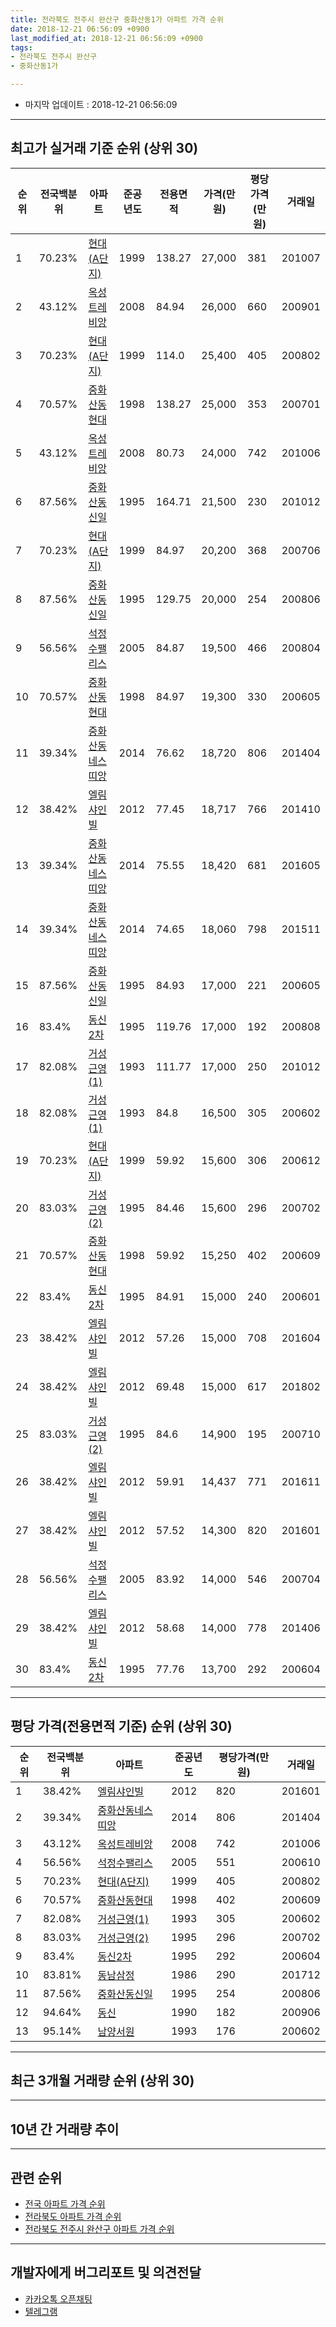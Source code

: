 ```yaml
---
title: 전라북도 전주시 완산구 중화산동1가 아파트 가격 순위
date: 2018-12-21 06:56:09 +0900
last_modified_at: 2018-12-21 06:56:09 +0900
tags:
- 전라북도 전주시 완산구
- 중화산동1가

---
```


* 마지막 업데이트 : 2018-12-21 06:56:09

---

## 최고가 실거래 기준 순위 (상위 30)


|순위|전국백분위|아파트|준공년도|전용면적|가격(만원)|평당가격(만원)|거래일|
|---|---|---|---|---|---|---|---|
|1|70.23%|[현대(A단지)](https://search.naver.com/search.naver?query=%EC%A0%84%EB%9D%BC%EB%B6%81%EB%8F%84+%EC%A0%84%EC%A3%BC%EC%8B%9C+%EC%99%84%EC%82%B0%EA%B5%AC+%EC%A4%91%ED%99%94%EC%82%B0%EB%8F%991%EA%B0%80+%ED%98%84%EB%8C%80%28A%EB%8B%A8%EC%A7%80%29)|1999|138.27|27,000|381|201007|
|2|43.12%|[옥성트레비앙](https://search.naver.com/search.naver?query=%EC%A0%84%EB%9D%BC%EB%B6%81%EB%8F%84+%EC%A0%84%EC%A3%BC%EC%8B%9C+%EC%99%84%EC%82%B0%EA%B5%AC+%EC%A4%91%ED%99%94%EC%82%B0%EB%8F%991%EA%B0%80+%EC%98%A5%EC%84%B1%ED%8A%B8%EB%A0%88%EB%B9%84%EC%95%99)|2008|84.94|26,000|660|200901|
|3|70.23%|[현대(A단지)](https://search.naver.com/search.naver?query=%EC%A0%84%EB%9D%BC%EB%B6%81%EB%8F%84+%EC%A0%84%EC%A3%BC%EC%8B%9C+%EC%99%84%EC%82%B0%EA%B5%AC+%EC%A4%91%ED%99%94%EC%82%B0%EB%8F%991%EA%B0%80+%ED%98%84%EB%8C%80%28A%EB%8B%A8%EC%A7%80%29)|1999|114.0|25,400|405|200802|
|4|70.57%|[중화산동현대](https://search.naver.com/search.naver?query=%EC%A0%84%EB%9D%BC%EB%B6%81%EB%8F%84+%EC%A0%84%EC%A3%BC%EC%8B%9C+%EC%99%84%EC%82%B0%EA%B5%AC+%EC%A4%91%ED%99%94%EC%82%B0%EB%8F%991%EA%B0%80+%EC%A4%91%ED%99%94%EC%82%B0%EB%8F%99%ED%98%84%EB%8C%80)|1998|138.27|25,000|353|200701|
|5|43.12%|[옥성트레비앙](https://search.naver.com/search.naver?query=%EC%A0%84%EB%9D%BC%EB%B6%81%EB%8F%84+%EC%A0%84%EC%A3%BC%EC%8B%9C+%EC%99%84%EC%82%B0%EA%B5%AC+%EC%A4%91%ED%99%94%EC%82%B0%EB%8F%991%EA%B0%80+%EC%98%A5%EC%84%B1%ED%8A%B8%EB%A0%88%EB%B9%84%EC%95%99)|2008|80.73|24,000|742|201006|
|6|87.56%|[중화산동신일](https://search.naver.com/search.naver?query=%EC%A0%84%EB%9D%BC%EB%B6%81%EB%8F%84+%EC%A0%84%EC%A3%BC%EC%8B%9C+%EC%99%84%EC%82%B0%EA%B5%AC+%EC%A4%91%ED%99%94%EC%82%B0%EB%8F%991%EA%B0%80+%EC%A4%91%ED%99%94%EC%82%B0%EB%8F%99%EC%8B%A0%EC%9D%BC)|1995|164.71|21,500|230|201012|
|7|70.23%|[현대(A단지)](https://search.naver.com/search.naver?query=%EC%A0%84%EB%9D%BC%EB%B6%81%EB%8F%84+%EC%A0%84%EC%A3%BC%EC%8B%9C+%EC%99%84%EC%82%B0%EA%B5%AC+%EC%A4%91%ED%99%94%EC%82%B0%EB%8F%991%EA%B0%80+%ED%98%84%EB%8C%80%28A%EB%8B%A8%EC%A7%80%29)|1999|84.97|20,200|368|200706|
|8|87.56%|[중화산동신일](https://search.naver.com/search.naver?query=%EC%A0%84%EB%9D%BC%EB%B6%81%EB%8F%84+%EC%A0%84%EC%A3%BC%EC%8B%9C+%EC%99%84%EC%82%B0%EA%B5%AC+%EC%A4%91%ED%99%94%EC%82%B0%EB%8F%991%EA%B0%80+%EC%A4%91%ED%99%94%EC%82%B0%EB%8F%99%EC%8B%A0%EC%9D%BC)|1995|129.75|20,000|254|200806|
|9|56.56%|[석정수팰리스](https://search.naver.com/search.naver?query=%EC%A0%84%EB%9D%BC%EB%B6%81%EB%8F%84+%EC%A0%84%EC%A3%BC%EC%8B%9C+%EC%99%84%EC%82%B0%EA%B5%AC+%EC%A4%91%ED%99%94%EC%82%B0%EB%8F%991%EA%B0%80+%EC%84%9D%EC%A0%95%EC%88%98%ED%8C%B0%EB%A6%AC%EC%8A%A4)|2005|84.87|19,500|466|200804|
|10|70.57%|[중화산동현대](https://search.naver.com/search.naver?query=%EC%A0%84%EB%9D%BC%EB%B6%81%EB%8F%84+%EC%A0%84%EC%A3%BC%EC%8B%9C+%EC%99%84%EC%82%B0%EA%B5%AC+%EC%A4%91%ED%99%94%EC%82%B0%EB%8F%991%EA%B0%80+%EC%A4%91%ED%99%94%EC%82%B0%EB%8F%99%ED%98%84%EB%8C%80)|1998|84.97|19,300|330|200605|
|11|39.34%|[중화산동네스띠앙](https://search.naver.com/search.naver?query=%EC%A0%84%EB%9D%BC%EB%B6%81%EB%8F%84+%EC%A0%84%EC%A3%BC%EC%8B%9C+%EC%99%84%EC%82%B0%EA%B5%AC+%EC%A4%91%ED%99%94%EC%82%B0%EB%8F%991%EA%B0%80+%EC%A4%91%ED%99%94%EC%82%B0%EB%8F%99%EB%84%A4%EC%8A%A4%EB%9D%A0%EC%95%99)|2014|76.62|18,720|806|201404|
|12|38.42%|[엘림샤인빌](https://search.naver.com/search.naver?query=%EC%A0%84%EB%9D%BC%EB%B6%81%EB%8F%84+%EC%A0%84%EC%A3%BC%EC%8B%9C+%EC%99%84%EC%82%B0%EA%B5%AC+%EC%A4%91%ED%99%94%EC%82%B0%EB%8F%991%EA%B0%80+%EC%97%98%EB%A6%BC%EC%83%A4%EC%9D%B8%EB%B9%8C)|2012|77.45|18,717|766|201410|
|13|39.34%|[중화산동네스띠앙](https://search.naver.com/search.naver?query=%EC%A0%84%EB%9D%BC%EB%B6%81%EB%8F%84+%EC%A0%84%EC%A3%BC%EC%8B%9C+%EC%99%84%EC%82%B0%EA%B5%AC+%EC%A4%91%ED%99%94%EC%82%B0%EB%8F%991%EA%B0%80+%EC%A4%91%ED%99%94%EC%82%B0%EB%8F%99%EB%84%A4%EC%8A%A4%EB%9D%A0%EC%95%99)|2014|75.55|18,420|681|201605|
|14|39.34%|[중화산동네스띠앙](https://search.naver.com/search.naver?query=%EC%A0%84%EB%9D%BC%EB%B6%81%EB%8F%84+%EC%A0%84%EC%A3%BC%EC%8B%9C+%EC%99%84%EC%82%B0%EA%B5%AC+%EC%A4%91%ED%99%94%EC%82%B0%EB%8F%991%EA%B0%80+%EC%A4%91%ED%99%94%EC%82%B0%EB%8F%99%EB%84%A4%EC%8A%A4%EB%9D%A0%EC%95%99)|2014|74.65|18,060|798|201511|
|15|87.56%|[중화산동신일](https://search.naver.com/search.naver?query=%EC%A0%84%EB%9D%BC%EB%B6%81%EB%8F%84+%EC%A0%84%EC%A3%BC%EC%8B%9C+%EC%99%84%EC%82%B0%EA%B5%AC+%EC%A4%91%ED%99%94%EC%82%B0%EB%8F%991%EA%B0%80+%EC%A4%91%ED%99%94%EC%82%B0%EB%8F%99%EC%8B%A0%EC%9D%BC)|1995|84.93|17,000|221|200605|
|16|83.4%|[동신2차](https://search.naver.com/search.naver?query=%EC%A0%84%EB%9D%BC%EB%B6%81%EB%8F%84+%EC%A0%84%EC%A3%BC%EC%8B%9C+%EC%99%84%EC%82%B0%EA%B5%AC+%EC%A4%91%ED%99%94%EC%82%B0%EB%8F%991%EA%B0%80+%EB%8F%99%EC%8B%A02%EC%B0%A8)|1995|119.76|17,000|192|200808|
|17|82.08%|[거성근영(1)](https://search.naver.com/search.naver?query=%EC%A0%84%EB%9D%BC%EB%B6%81%EB%8F%84+%EC%A0%84%EC%A3%BC%EC%8B%9C+%EC%99%84%EC%82%B0%EA%B5%AC+%EC%A4%91%ED%99%94%EC%82%B0%EB%8F%991%EA%B0%80+%EA%B1%B0%EC%84%B1%EA%B7%BC%EC%98%81%281%29)|1993|111.77|17,000|250|201012|
|18|82.08%|[거성근영(1)](https://search.naver.com/search.naver?query=%EC%A0%84%EB%9D%BC%EB%B6%81%EB%8F%84+%EC%A0%84%EC%A3%BC%EC%8B%9C+%EC%99%84%EC%82%B0%EA%B5%AC+%EC%A4%91%ED%99%94%EC%82%B0%EB%8F%991%EA%B0%80+%EA%B1%B0%EC%84%B1%EA%B7%BC%EC%98%81%281%29)|1993|84.8|16,500|305|200602|
|19|70.23%|[현대(A단지)](https://search.naver.com/search.naver?query=%EC%A0%84%EB%9D%BC%EB%B6%81%EB%8F%84+%EC%A0%84%EC%A3%BC%EC%8B%9C+%EC%99%84%EC%82%B0%EA%B5%AC+%EC%A4%91%ED%99%94%EC%82%B0%EB%8F%991%EA%B0%80+%ED%98%84%EB%8C%80%28A%EB%8B%A8%EC%A7%80%29)|1999|59.92|15,600|306|200612|
|20|83.03%|[거성근영(2)](https://search.naver.com/search.naver?query=%EC%A0%84%EB%9D%BC%EB%B6%81%EB%8F%84+%EC%A0%84%EC%A3%BC%EC%8B%9C+%EC%99%84%EC%82%B0%EA%B5%AC+%EC%A4%91%ED%99%94%EC%82%B0%EB%8F%991%EA%B0%80+%EA%B1%B0%EC%84%B1%EA%B7%BC%EC%98%81%282%29)|1995|84.46|15,600|296|200702|
|21|70.57%|[중화산동현대](https://search.naver.com/search.naver?query=%EC%A0%84%EB%9D%BC%EB%B6%81%EB%8F%84+%EC%A0%84%EC%A3%BC%EC%8B%9C+%EC%99%84%EC%82%B0%EA%B5%AC+%EC%A4%91%ED%99%94%EC%82%B0%EB%8F%991%EA%B0%80+%EC%A4%91%ED%99%94%EC%82%B0%EB%8F%99%ED%98%84%EB%8C%80)|1998|59.92|15,250|402|200609|
|22|83.4%|[동신2차](https://search.naver.com/search.naver?query=%EC%A0%84%EB%9D%BC%EB%B6%81%EB%8F%84+%EC%A0%84%EC%A3%BC%EC%8B%9C+%EC%99%84%EC%82%B0%EA%B5%AC+%EC%A4%91%ED%99%94%EC%82%B0%EB%8F%991%EA%B0%80+%EB%8F%99%EC%8B%A02%EC%B0%A8)|1995|84.91|15,000|240|200601|
|23|38.42%|[엘림샤인빌](https://search.naver.com/search.naver?query=%EC%A0%84%EB%9D%BC%EB%B6%81%EB%8F%84+%EC%A0%84%EC%A3%BC%EC%8B%9C+%EC%99%84%EC%82%B0%EA%B5%AC+%EC%A4%91%ED%99%94%EC%82%B0%EB%8F%991%EA%B0%80+%EC%97%98%EB%A6%BC%EC%83%A4%EC%9D%B8%EB%B9%8C)|2012|57.26|15,000|708|201604|
|24|38.42%|[엘림샤인빌](https://search.naver.com/search.naver?query=%EC%A0%84%EB%9D%BC%EB%B6%81%EB%8F%84+%EC%A0%84%EC%A3%BC%EC%8B%9C+%EC%99%84%EC%82%B0%EA%B5%AC+%EC%A4%91%ED%99%94%EC%82%B0%EB%8F%991%EA%B0%80+%EC%97%98%EB%A6%BC%EC%83%A4%EC%9D%B8%EB%B9%8C)|2012|69.48|15,000|617|201802|
|25|83.03%|[거성근영(2)](https://search.naver.com/search.naver?query=%EC%A0%84%EB%9D%BC%EB%B6%81%EB%8F%84+%EC%A0%84%EC%A3%BC%EC%8B%9C+%EC%99%84%EC%82%B0%EA%B5%AC+%EC%A4%91%ED%99%94%EC%82%B0%EB%8F%991%EA%B0%80+%EA%B1%B0%EC%84%B1%EA%B7%BC%EC%98%81%282%29)|1995|84.6|14,900|195|200710|
|26|38.42%|[엘림샤인빌](https://search.naver.com/search.naver?query=%EC%A0%84%EB%9D%BC%EB%B6%81%EB%8F%84+%EC%A0%84%EC%A3%BC%EC%8B%9C+%EC%99%84%EC%82%B0%EA%B5%AC+%EC%A4%91%ED%99%94%EC%82%B0%EB%8F%991%EA%B0%80+%EC%97%98%EB%A6%BC%EC%83%A4%EC%9D%B8%EB%B9%8C)|2012|59.91|14,437|771|201611|
|27|38.42%|[엘림샤인빌](https://search.naver.com/search.naver?query=%EC%A0%84%EB%9D%BC%EB%B6%81%EB%8F%84+%EC%A0%84%EC%A3%BC%EC%8B%9C+%EC%99%84%EC%82%B0%EA%B5%AC+%EC%A4%91%ED%99%94%EC%82%B0%EB%8F%991%EA%B0%80+%EC%97%98%EB%A6%BC%EC%83%A4%EC%9D%B8%EB%B9%8C)|2012|57.52|14,300|820|201601|
|28|56.56%|[석정수팰리스](https://search.naver.com/search.naver?query=%EC%A0%84%EB%9D%BC%EB%B6%81%EB%8F%84+%EC%A0%84%EC%A3%BC%EC%8B%9C+%EC%99%84%EC%82%B0%EA%B5%AC+%EC%A4%91%ED%99%94%EC%82%B0%EB%8F%991%EA%B0%80+%EC%84%9D%EC%A0%95%EC%88%98%ED%8C%B0%EB%A6%AC%EC%8A%A4)|2005|83.92|14,000|546|200704|
|29|38.42%|[엘림샤인빌](https://search.naver.com/search.naver?query=%EC%A0%84%EB%9D%BC%EB%B6%81%EB%8F%84+%EC%A0%84%EC%A3%BC%EC%8B%9C+%EC%99%84%EC%82%B0%EA%B5%AC+%EC%A4%91%ED%99%94%EC%82%B0%EB%8F%991%EA%B0%80+%EC%97%98%EB%A6%BC%EC%83%A4%EC%9D%B8%EB%B9%8C)|2012|58.68|14,000|778|201406|
|30|83.4%|[동신2차](https://search.naver.com/search.naver?query=%EC%A0%84%EB%9D%BC%EB%B6%81%EB%8F%84+%EC%A0%84%EC%A3%BC%EC%8B%9C+%EC%99%84%EC%82%B0%EA%B5%AC+%EC%A4%91%ED%99%94%EC%82%B0%EB%8F%991%EA%B0%80+%EB%8F%99%EC%8B%A02%EC%B0%A8)|1995|77.76|13,700|292|200604|


---

## 평당 가격(전용면적 기준) 순위 (상위 30)


|순위|전국백분위|아파트|준공년도|평당가격(만원)|거래일|
|---|---|---|---|---|---|
|1|38.42%|[엘림샤인빌](https://search.naver.com/search.naver?query=%EC%A0%84%EB%9D%BC%EB%B6%81%EB%8F%84+%EC%A0%84%EC%A3%BC%EC%8B%9C+%EC%99%84%EC%82%B0%EA%B5%AC+%EC%A4%91%ED%99%94%EC%82%B0%EB%8F%991%EA%B0%80+%EC%97%98%EB%A6%BC%EC%83%A4%EC%9D%B8%EB%B9%8C)|2012|820|201601|
|2|39.34%|[중화산동네스띠앙](https://search.naver.com/search.naver?query=%EC%A0%84%EB%9D%BC%EB%B6%81%EB%8F%84+%EC%A0%84%EC%A3%BC%EC%8B%9C+%EC%99%84%EC%82%B0%EA%B5%AC+%EC%A4%91%ED%99%94%EC%82%B0%EB%8F%991%EA%B0%80+%EC%A4%91%ED%99%94%EC%82%B0%EB%8F%99%EB%84%A4%EC%8A%A4%EB%9D%A0%EC%95%99)|2014|806|201404|
|3|43.12%|[옥성트레비앙](https://search.naver.com/search.naver?query=%EC%A0%84%EB%9D%BC%EB%B6%81%EB%8F%84+%EC%A0%84%EC%A3%BC%EC%8B%9C+%EC%99%84%EC%82%B0%EA%B5%AC+%EC%A4%91%ED%99%94%EC%82%B0%EB%8F%991%EA%B0%80+%EC%98%A5%EC%84%B1%ED%8A%B8%EB%A0%88%EB%B9%84%EC%95%99)|2008|742|201006|
|4|56.56%|[석정수팰리스](https://search.naver.com/search.naver?query=%EC%A0%84%EB%9D%BC%EB%B6%81%EB%8F%84+%EC%A0%84%EC%A3%BC%EC%8B%9C+%EC%99%84%EC%82%B0%EA%B5%AC+%EC%A4%91%ED%99%94%EC%82%B0%EB%8F%991%EA%B0%80+%EC%84%9D%EC%A0%95%EC%88%98%ED%8C%B0%EB%A6%AC%EC%8A%A4)|2005|551|200610|
|5|70.23%|[현대(A단지)](https://search.naver.com/search.naver?query=%EC%A0%84%EB%9D%BC%EB%B6%81%EB%8F%84+%EC%A0%84%EC%A3%BC%EC%8B%9C+%EC%99%84%EC%82%B0%EA%B5%AC+%EC%A4%91%ED%99%94%EC%82%B0%EB%8F%991%EA%B0%80+%ED%98%84%EB%8C%80%28A%EB%8B%A8%EC%A7%80%29)|1999|405|200802|
|6|70.57%|[중화산동현대](https://search.naver.com/search.naver?query=%EC%A0%84%EB%9D%BC%EB%B6%81%EB%8F%84+%EC%A0%84%EC%A3%BC%EC%8B%9C+%EC%99%84%EC%82%B0%EA%B5%AC+%EC%A4%91%ED%99%94%EC%82%B0%EB%8F%991%EA%B0%80+%EC%A4%91%ED%99%94%EC%82%B0%EB%8F%99%ED%98%84%EB%8C%80)|1998|402|200609|
|7|82.08%|[거성근영(1)](https://search.naver.com/search.naver?query=%EC%A0%84%EB%9D%BC%EB%B6%81%EB%8F%84+%EC%A0%84%EC%A3%BC%EC%8B%9C+%EC%99%84%EC%82%B0%EA%B5%AC+%EC%A4%91%ED%99%94%EC%82%B0%EB%8F%991%EA%B0%80+%EA%B1%B0%EC%84%B1%EA%B7%BC%EC%98%81%281%29)|1993|305|200602|
|8|83.03%|[거성근영(2)](https://search.naver.com/search.naver?query=%EC%A0%84%EB%9D%BC%EB%B6%81%EB%8F%84+%EC%A0%84%EC%A3%BC%EC%8B%9C+%EC%99%84%EC%82%B0%EA%B5%AC+%EC%A4%91%ED%99%94%EC%82%B0%EB%8F%991%EA%B0%80+%EA%B1%B0%EC%84%B1%EA%B7%BC%EC%98%81%282%29)|1995|296|200702|
|9|83.4%|[동신2차](https://search.naver.com/search.naver?query=%EC%A0%84%EB%9D%BC%EB%B6%81%EB%8F%84+%EC%A0%84%EC%A3%BC%EC%8B%9C+%EC%99%84%EC%82%B0%EA%B5%AC+%EC%A4%91%ED%99%94%EC%82%B0%EB%8F%991%EA%B0%80+%EB%8F%99%EC%8B%A02%EC%B0%A8)|1995|292|200604|
|10|83.81%|[동남삼정](https://search.naver.com/search.naver?query=%EC%A0%84%EB%9D%BC%EB%B6%81%EB%8F%84+%EC%A0%84%EC%A3%BC%EC%8B%9C+%EC%99%84%EC%82%B0%EA%B5%AC+%EC%A4%91%ED%99%94%EC%82%B0%EB%8F%991%EA%B0%80+%EB%8F%99%EB%82%A8%EC%82%BC%EC%A0%95)|1986|290|201712|
|11|87.56%|[중화산동신일](https://search.naver.com/search.naver?query=%EC%A0%84%EB%9D%BC%EB%B6%81%EB%8F%84+%EC%A0%84%EC%A3%BC%EC%8B%9C+%EC%99%84%EC%82%B0%EA%B5%AC+%EC%A4%91%ED%99%94%EC%82%B0%EB%8F%991%EA%B0%80+%EC%A4%91%ED%99%94%EC%82%B0%EB%8F%99%EC%8B%A0%EC%9D%BC)|1995|254|200806|
|12|94.64%|[동신](https://search.naver.com/search.naver?query=%EC%A0%84%EB%9D%BC%EB%B6%81%EB%8F%84+%EC%A0%84%EC%A3%BC%EC%8B%9C+%EC%99%84%EC%82%B0%EA%B5%AC+%EC%A4%91%ED%99%94%EC%82%B0%EB%8F%991%EA%B0%80+%EB%8F%99%EC%8B%A0)|1990|182|200906|
|13|95.14%|[남양서원](https://search.naver.com/search.naver?query=%EC%A0%84%EB%9D%BC%EB%B6%81%EB%8F%84+%EC%A0%84%EC%A3%BC%EC%8B%9C+%EC%99%84%EC%82%B0%EA%B5%AC+%EC%A4%91%ED%99%94%EC%82%B0%EB%8F%991%EA%B0%80+%EB%82%A8%EC%96%91%EC%84%9C%EC%9B%90)|1993|176|200602|


---

## 최근 3개월 거래량 순위 (상위 30)


<div style="width:100%;">
    <canvas id="deal_count_ranking" height="250"></canvas>
</div>


<script>
new Chart(document.getElementById("deal_count_ranking"), {
    type: 'horizontalBar',
    data: {
        labels: ['현대(A단지)', '거성근영(1)', '중화산동현대', '남양서원', '동신', '옥성트레비앙', '석정수팰리스', '동신2차', '동남삼정'],
        datasets: [{
            label: '실거래 수',
            data: [4, 3, 2, 2, 2, 2, 1, 1, 1],
            borderColor: "rgba(255, 0, 128, 1)",
            backgroundColor: "rgba(255, 0, 128, 0.5)",
            fill: false,
        }]
    },
    options: {
        responsive: true,
        title: {
            display: true,
            text: '최근 3개월 거래량 순위'
        },
        tooltips: {
            mode: 'index',
            intersect: false,
            callbacks: {
                title: function(tooltipItems, data) {
                    return "실거래 수:";
                },
                label: function(tooltipItem, data) {
                    return data.labels[tooltipItem.index] + ": " + tooltipItem.xLabel;
                }
            }
        },
        hover: {
            mode: 'nearest',
            intersect: true
        },
        scales: {
            xAxes: [{
                display: true,
                scaleLabel: {
                    display: true,
                    labelString: '실거래 수'
                },
                ticks: {
                    suggestedMin: 0,
                }
            }],
            yAxes: [{
                display: true,
                ticks: {
                    autoSkip: false,
                    callback: function(value, index, values) {
                        if (value.length > 15)
                            return value.substr(0, 13) + "...";
                        else
                            return value;
                    }
                },
                scaleLabel: {
                    display: false,
                }
            }]
        }
    }
});

</script>


---

## 10년 간 거래량 추이


<div style="width:100%;">
    <canvas id="deal_progress" height="250"></canvas>
</div>

<script>
new Chart(document.getElementById("deal_progress"), {
    type: 'line',
    data: {
        labels: ['200812','200901','200902','200903','200904','200905','200906','200907','200908','200909','200910','200911','200912','201001','201002','201003','201004','201005','201006','201007','201008','201009','201010','201011','201012','201101','201102','201103','201104','201105','201106','201107','201108','201109','201110','201111','201112','201201','201202','201203','201204','201205','201206','201207','201208','201209','201210','201211','201212','201301','201302','201303','201304','201305','201306','201307','201308','201309','201310','201311','201312','201401','201402','201403','201404','201405','201406','201407','201408','201409','201410','201411','201412','201501','201502','201503','201504','201505','201506','201507','201508','201509','201510','201511','201512','201601','201602','201603','201604','201605','201606','201607','201608','201609','201610','201611','201612','201701','201702','201703','201704','201705','201706','201707','201708','201709','201710','201711','201712','201801','201802','201803','201804','201805','201806','201807','201808','201809','201810','201811','201812'],
        datasets: [{
            label: '실거래 수',
            pointRadius: 1,
            data: [16, 19, 26, 16, 20, 10, 22, 19, 17, 16, 11, 16, 15, 10, 16, 14, 12, 15, 19, 11, 25, 15, 19, 21, 28, 17, 20, 18, 16, 14, 14, 14, 8, 11, 9, 5, 11, 8, 12, 6, 10, 9, 3, 4, 3, 5, 15, 12, 6, 5, 2, 7, 9, 7, 14, 8, 3, 10, 10, 9, 8, 12, 10, 13, 12, 5, 6, 9, 4, 8, 16, 6, 5, 9, 6, 15, 11, 16, 11, 16, 12, 21, 26, 8, 8, 18, 15, 17, 14, 13, 9, 9, 10, 14, 18, 18, 13, 11, 12, 8, 11, 11, 4, 14, 6, 15, 12, 7, 6, 9, 6, 6, 5, 6, 5, 5, 19, 13, 10, 5, 3],
            borderColor: "rgba(255, 201, 14, 1)",
            backgroundColor: "rgba(255, 201, 14, 0.5)",
            fill: true,
        }]
    },
    options: {
        responsive: true,
        title: {
            display: true,
            text: '10년간 거래량 추이'
        },
        tooltips: {
            mode: 'index',
            intersect: false,
        },
        hover: {
            mode: 'nearest',
            intersect: true
        },
        scales: {
            xAxes: [{
                display: true,
                scaleLabel: {
                    display: true,
                    labelString: '년/월'
                }
            }],
            yAxes: [{
                display: true,
                ticks: {
                    suggestedMin: 0,
                },
                scaleLabel: {
                    display: true,
                    labelString: '실거래 수'
                }
            }]
        }
    }
});

</script>


---

## 관련 순위

- [전국 아파트 가격 순위](https://inasie.github.io/apt-ranking/전국)
- [전라북도 아파트 가격 순위](https://inasie.github.io/apt-ranking/전라북도)
- [전라북도 전주시 완산구 아파트 가격 순위](https://inasie.github.io/apt-ranking/전라북도-전주시-완산구)


---

## 개발자에게 버그리포트 및 의견전달

- [카카오톡 오픈채팅](https://open.kakao.com/o/gLJUAP4)
- [텔레그램](https://t.me/inasie)

